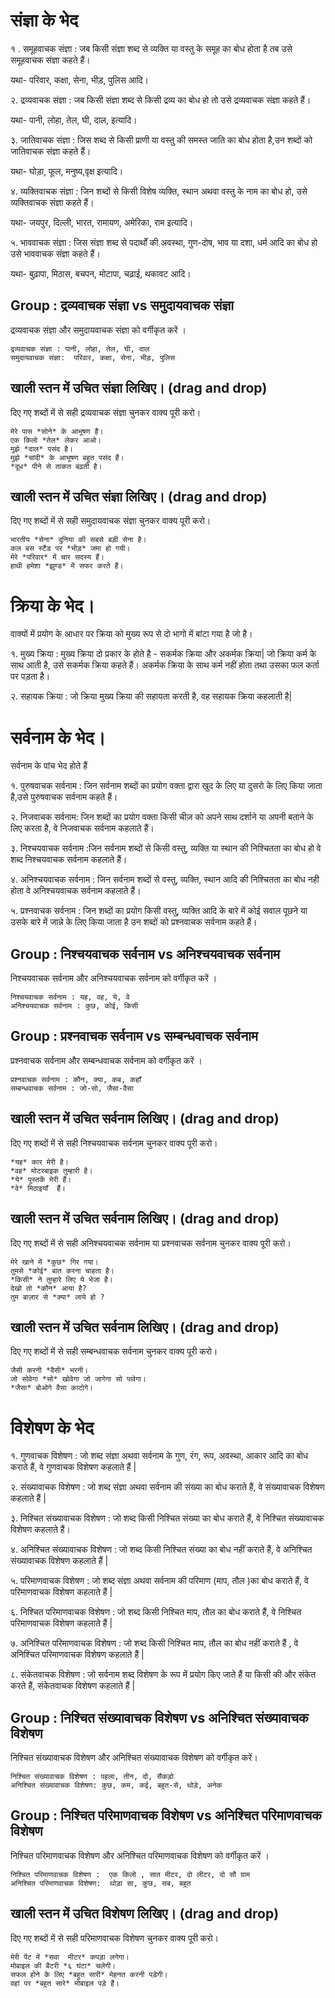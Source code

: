 # संज्ञा के भेद 

१ . समूहवाचक संज्ञा :
जब किसी संज्ञा शब्द से व्यक्ति या वस्तु के समूह का बोध होता है तब उसे समूहवाचक संज्ञा कहते हैं।

यथा- परिवार, कक्षा, सेना, भीड़, पुलिस आदि।

२. द्रव्यवाचक संज्ञा :
जब किसी संज्ञा शब्द से किसी द्रव्य का बोध हो तो उसे द्रव्यवाचक संज्ञा कहते हैं।

यथा- पानी, लोहा, तेल, घी, दाल, इत्यादि।

३. जातिवाचक संज्ञा :
जिस शब्द से किसी प्राणी या वस्तु की समस्त जाति का बोध होता है,उन शब्दों को जातिवाचक संज्ञा कहते हैं।

यथा- घोड़ा, फूल, मनुष्य,वृक्ष इत्यादि।

४. व्यक्तिवाचक संज्ञा :
जिन शब्दों से किसी विशेष व्यक्ति, स्थान अथवा वस्तु के नाम का बोध हो, उसे व्यक्तिवाचक संज्ञा कहते हैं।

यथा- जयपुर, दिल्ली, भारत, रामायण, अमेरिका, राम इत्यादि।

५. भाववाचक संज्ञा :
जिस संज्ञा शब्द से पदार्थों की अवस्था, गुण-दोष, भाव या दशा, धर्म आदि का बोध हो उसे भाववाचक संज्ञा कहते हैं।

यथा- बुढ़ापा, मिठास, बचपन, मोटापा, चढ़ाई, थकावट आदि।

## Group : द्रव्यवाचक संज्ञा vs समुदायवाचक संज्ञा
द्रव्यवाचक संज्ञा और  समुदायवाचक संज्ञा को वर्गीकृत करें ।
```
द्रव्यवाचक संज्ञा : पानी, लोहा, तेल, घी, दाल
समुदायवाचक संज्ञा:  परिवार, कक्षा, सेना, भीड़, पुलिस
```
## खाली स्तन में उचित संज्ञा लिखिए। (drag and drop)
दिए गए शब्दों में से सही द्रव्यवाचक संज्ञा चुनकर वाक्य पूरी करो।
```
मेरे पास *सोने* के आभूषण हैं।
एक किलो *तेल* लेकर आओ।
मुझे *दाल* पसंद है।
मुझे *चांदी* के आभूषण बहुत पसंद हैं।
*दूध* पीने से ताकत बढ़ती है।
```
## खाली स्तन में उचित संज्ञा लिखिए। (drag and drop)
दिए गए शब्दों में से सही समुदायवाचक संज्ञा चुनकर वाक्य पूरी करो।
```
भारतीय *सेना* दुनिया की सबसे बड़ी सेना है।
कल बस स्टैंड पर *भीड़* जमा हो गयी।
मेरे *परिवार* में चार सदस्य हैं।
हाथी हमेशा *झुण्ड* में सफर करते हैं।
```
# क्रिया के भेद। 

वाक्यों में प्रयोग के आधार पर क्रिया को मुख्य रूप से दो भागो में बांटा गया है जो है। 

१. मुख्य क्रिया : मुख्य क्रिया दो प्रकार के होते है - सकर्मक क्रिया और अकर्मक क्रिया| जो क्रिया कर्म के साथ आती है, उसे सकर्मक क्रिया कहते हैं। अकर्मक क्रिया के साथ कर्म नहीं होता तथा उसका फल कर्ता पर पड़ता है।

२. सहायक क्रिया : जो क्रिया मुख्य क्रिया की सहायता करती है, वह सहायक क्रिया कहलाती है|  

# सर्वनाम के भेद।
सर्वनाम के पांच भेद होते हैं 

१. पुरुषवाचक सर्वनाम : जिन सर्वनाम शब्दों का प्रयोग वक्ता द्वारा खुद के लिए या दुसरो के लिए किया जाता है,उसे पुरुषवाचक सर्वनाम कहते हैं।

२. निजवाचक सर्वनाम: जिन शब्दों का प्रयोग वक्ता किसी चीज़ को अपने साथ दर्शाने या अपनी बताने के लिए करता है, वे निजवाचक सर्वनाम कहलाते हैं।

३. निश्चयवाचक सर्वनाम :जिन सर्वनाम शब्दों से किसी वस्तु, व्यक्ति या स्थान की निश्चितता का बोध हो वे शब्द निश्चयवाचक सर्वनाम कहलाते हैं।

४. अनिश्चयवाचक सर्वनाम : जिन सर्वनाम शब्दों से वस्तु, व्यक्ति, स्थान आदि की निश्चितता का बोध नही होता वे अनिश्चयवाचक सर्वनाम कहलाते हैं।

५. प्रश्नवाचक सर्वनाम : जिन शब्दों का प्रयोग किसी वस्तु, व्यक्ति आदि के बारे में कोई सवाल पूछने या उसके बारे में जान्ने के लिए किया जाता है उन शब्दों को प्रश्नवाचक सर्वनाम कहते हैं।
 
## Group : निश्चयवाचक सर्वनाम vs अनिश्चयवाचक सर्वनाम
निश्चयवाचक सर्वनाम और अनिश्चयवाचक सर्वनाम को वर्गीकृत करें ।
```
निश्चयवाचक सर्वनाम : यह, वह, ये, वे
अनिश्चयवाचक सर्वनाम : कुछ, कोई, किसी 
``` 
## Group : प्रश्नवाचक सर्वनाम vs सम्बन्धवाचक सर्वनाम
प्रश्नवाचक सर्वनाम और सम्बन्धवाचक सर्वनाम को वर्गीकृत करें ।
```
प्रश्नवाचक सर्वनाम : कौन, क्या, कब, कहाँ
सम्बन्धवाचक सर्वनाम : जो-सो, जैसा-वैसा 
```
## खाली स्तन में उचित सर्वनाम लिखिए। (drag and drop)
दिए गए शब्दों में से सही निश्चयवाचक सर्वनाम चुनकर वाक्य पूरी करो।
```
*यह* कार मेरी है।
*वह* मोटरबाइक तुम्हारी है।
*ये* पुस्तकें मेरी हैं।
*वे* मिठाइयाँ  हैं।
```
## खाली स्तन में उचित सर्वनाम लिखिए। (drag and drop)
दिए गए शब्दों में से सही अनिश्चयवाचक सर्वनाम या प्रश्नवाचक सर्वनाम चुनकर वाक्य पूरी करो।
```
मेरे खाने में *कुछ* गिर गया।
तुमसे *कोई* बात करना चाहता है।
*किसी* ने तुम्हारे लिए ये भेजा है।
देखो तो *कौन* आया है?
तुम बाज़ार से *क्या* लाये हो ?
```
## खाली स्तन में उचित सर्वनाम लिखिए। (drag and drop)
दिए गए शब्दों में से सही सम्बन्धवाचक सर्वनाम चुनकर वाक्य पूरी करो।
```
जैसी करनी *वैसी* भरनी।
जो सोवेगा *सो* खोवेगा जो जागेगा सो पावेगा।
*जैसा* बोओगे वैसा काटोगे।
```
# विशेषण के भेद 

१. गुणवाचक विशेषण :  जो शब्द संज्ञा अथवा सर्वनाम के गुण, रंग, रूप, अवस्था, आकार आदि का बोध कराते हैं, वे गुणवाचक विशेषण कहलाते हैं |

२. संख्यावाचक विशेषण : जो शब्द संज्ञा अथवा सर्वनाम की संख्या का बोध कराते हैं, वे संख्यावाचक विशेषण कहलाते हैं | 

३. निश्चित संख्यावाचक विशेषण :  जो शब्द किसी निश्चित संख्या का बोध कराते हैं, वे निश्चित संख्यावाचक विशेषण कहलाते हैं।

४. अनिश्चित संख्यावाचक विशेषण :  जो शब्द किसी निश्चित संख्या का बोध नहीं कराते हैं, वे अनिश्चित संख्यावाचक विशेषण कहलाते हैं |

५. परिमाणवाचक विशेषण : जो शब्द संज्ञा अथवा सर्वनाम की परिमाण (माप, तौल )का बोध कराते हैं, वे परिमाणवाचक विशेषण कहलाते हैं |

६. निश्चित परिमाणवाचक विशेषण : जो शब्द किसी निश्चित माप, तौल का बोध कराते हैं, वे निश्चित परिमाणवाचक विशेषण कहलाते हैं |

७. अनिश्चित परिमाणवाचक विशेषण : जो शब्द किसी निश्चित माप, तौल का बोध नहीं कराते हैं , वे अनिश्चित परिमाणवाचक विशेषण कहलाते हैं | 

८. संकेतवाचक विशेषण : जो सर्वनाम शब्द विशेषण के रूप में प्रयोग किए जाते हैं या किसी की और संकेत करते हैं, संकेतवाचक विशेषण कहलाते हैं |

## Group : निश्चित संख्यावाचक विशेषण vs अनिश्चित संख्यावाचक विशेषण
निश्चित संख्यावाचक विशेषण और अनिश्चित संख्यावाचक विशेषण को वर्गीकृत करें।
```
निश्चित संख्यावाचक विशेषण : पहला, तीन, दो, सैकड़ो 
अनिश्चित संख्यावाचक विशेषण: कुछ, कम, कई, बहुत-से, थोड़े, अनेक
```
## Group : निश्चित परिमाणवाचक विशेषण vs अनिश्चित परिमाणवाचक विशेषण
निश्चित परिमाणवाचक विशेषण और अनिश्चित परिमाणवाचक विशेषण को वर्गीकृत करें ।
```
निश्चित परिमाणवाचक विशेषण :  एक किलो , सात मीटर, दो लीटर, दो सौ ग्राम  
अनिश्चित परिमाणवाचक विशेषण:  थोड़ा सा, कुछ, सब, बहुत 
```
## खाली स्तन में उचित विशेषण लिखिए। (drag and drop)
दिए गए शब्दों में से सही परिमाणवाचक विशेषण चुनकर वाक्य पूरी करो।
```
मेरी पेंट में *सवा  मीटर* कपड़ा लगेगा।
मोबाइल की बैटरी *६ घंटा* चलेगी।
सफल होने के लिए *बहुत सारी* मेहनत करनी पड़ेगी।
वहां पर *बहुत सारे* मोबाइल पड़े हैं।
```
